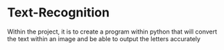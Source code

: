 # Text-Recognition
Within the project, it is to create a program within python that will convert the text within an image and be able to output the letters accurately
